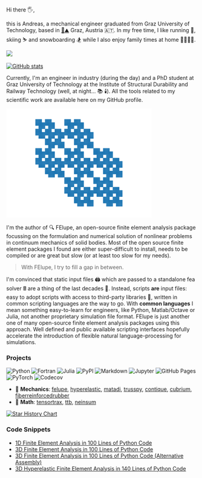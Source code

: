 Hi there 🖐️,

this is Andreas, a mechanical engineer graduated from Graz University of Technology, based in [🏰⛰️](https://en.wikipedia.org/wiki/Schlossberg_(Graz)) Graz, Austria 🇦🇹. In my free time, I like running 🏃‍, skiing ⛷️ and snowboarding 🏂 while I also enjoy family times at home 👨‍👩‍👧‍👦.

<a rel="me" href="https://mathstodon.xyz/@adtzlr"><img src="https://img.shields.io/badge/-MASTODON-%232B90D9?style=for-the-badge&logo=mastodon&logoColor=white"></a>

[![GitHub stats](https://github-readme-stats.vercel.app/api?username=adtzlr&count_private=true&show_icons=true)](https://github.com/adtzlr)

Currently, I'm an engineer in industry (during the day) and a PhD student at Graz University of Technology at the Institute of Structural Durability and Railway Technology (well, at night... 📚 🕯️). All the tools related to my scientific work are available here on my GitHub profile.

![sparsity-pattern](sparsity-pattern.svg)

I'm the author of 🔍 FElupe, an open-source finite element analysis package focussing on the formulation and numerical solution of nonlinear problems in continuum mechanics of solid bodies. Most of the open source finite element packages I found are either super-difficult to install, needs to be compiled or are great but slow (or at least too slow for my needs).

> With FElupe, I try to fill a gap in between.

I'm convinced that static input files 🖨️ which are passed to a standalone fea solver 🖩 are a thing of the last decades 💾. Instead, scripts **are** input files: easy to adopt scripts with access to third-party libraries 🛒, written in common scripting languages are the way to go. With **common languages** I mean something easy-to-learn for engineers, like Python, Matlab/Octave or Julia, not another proprietary simulation file format. FElupe is just another one of many open-source finite element analysis packages using this approach. Well defined and public available scripting interfaces hopefully accelerate the introduction of flexible natural language-processing for simulations.

### Projects

![Python](https://img.shields.io/badge/python-3670A0?style=for-the-badge&logo=python&logoColor=white) ![Fortran](https://img.shields.io/badge/Fortran-%23734F96.svg?style=for-the-badge&logo=fortran&logoColor=white) ![Julia](https://img.shields.io/badge/Julia-9558B2?style=for-the-badge&logo=julia&logoColor=white) ![PyPI](https://img.shields.io/badge/pypi-3775A9?style=for-the-badge&logo=pypi&logoColor=white) ![Markdown](https://img.shields.io/badge/Markdown-000000?style=for-the-badge&logo=markdown&logoColor=white) ![Jupyter](	https://img.shields.io/badge/Jupyter-F37626.svg?&style=for-the-badge&logo=Jupyter&logoColor=white) ![GitHub Pages](https://img.shields.io/badge/GitHub%20Pages-222222?style=for-the-badge&logo=GitHub%20Pages&logoColor=white) ![PyTorch](	https://img.shields.io/badge/PyTorch-EE4C2C?style=for-the-badge&logo=pytorch&logoColor=white) ![Codecov](https://img.shields.io/badge/Codecov-F01F7A?style=for-the-badge&logo=Codecov&logoColor=white)

- 🔧 **Mechanics**: [felupe](https://github.com/adtzlr/felupe), [hyperelastic](https://github.com/adtzlr/hyperelastic), [matadi](https://github.com/adtzlr/matadi), [trusspy](https://github.com/adtzlr/trusspy), [contique](https://github.com/adtzlr/contique), [cubrium](https://github.com/adtzlr/cubrium), [fiberreinforcedrubber](https://github.com/adtzlr/fiberreinforcedrubber)
- 🔢 **Math**: [tensortrax](https://github.com/adtzlr/tensortrax), [ttb](https://github.com/adtzlr/ttb), [neinsum](https://github.com/adtzlr/named_einsum)

[![Star History Chart](https://api.star-history.com/svg?repos=adtzlr/trusspy,adtzlr/felupe,adtzlr/ttb,adtzlr/tensortrax,adtzlr/matadi,adtzlr/contique,adtzlr/hyperelastic&type=Date)](https://star-history.com/#adtzlr/trusspy&adtzlr/felupe&adtzlr/ttb&adtzlr/tensortrax&adtzlr/matadi&adtzlr/contique&adtzlr/hyperelastic&adtzlr/neinsum&Date)

### Code Snippets

- [1D Finite Element Analysis in 100 Lines of Python Code](https://gist.github.com/adtzlr/8273013eaf56555da04e817650fd6abe)
- [3D Finite Element Analysis in 100 Lines of Python Code](https://gist.github.com/adtzlr/de84b7dbd841fa88ede7d310e156d1e6)
- [3D Finite Element Analysis in 100 Lines of Python Code (Alternative Assembly)](https://gist.github.com/adtzlr/44314a16ef2a00945e53eb438b7bf87e)
- [3D Hyperelastic Finite Element Analysis in 140 Lines of Python Code](https://gist.github.com/adtzlr/832abb16767559a2fbea463b939fb0b6)
